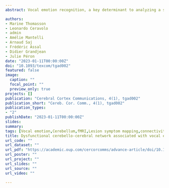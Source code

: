 ```yaml
---
abstract: Vocal emotion recognition, a key determinant to analyzing a speaker’s emotional state, is known to be impaired following cerebellar dysfunctions. Nevertheless, its possible functional integration in the large-scale brain network subtending emotional prosody recognition has yet to be explored. We administered an emotional prosody recognition task to patients with right versus left-hemispheric cerebellar lesions and a group of matched controls. We explored the lesional correlates of vocal emotion recognition in patients through a network-based analysis, by combining a neuropsychological approach for lesion mapping with normative brain connectome data. Results revealed impaired recognition among patients for neutral or negative prosody, with poorer sadness recognition performances by patients with right cerebellar lesion. Network-based lesion-symptom mapping revealed that sadness recognition performances were linked to a network connecting the cerebellum with left frontal, temporal and parietal cortices. Moreover, when focusing solely on a subgroup of patients with right cerebellar damage, sadness recognition performances were associated with a more restricted network connecting the cerebellum to the left parietal lobe. As the left hemisphere is known to be crucial for the processing of short segmental information, these results suggest that a corticocerebellar network operates on a fine temporal scale during vocal emotion decoding.

authors:
- Marine Thomasson
- Leonardo Ceravolo
- admin
- Amélie Mantelli
- Arnaud Saj
- Frédéric Assal
- Didier Grandjean
- Julie Péron
date: "2023-01-11T00:00:00Z"
doi: "10.1093/texcom/tgad002"
featured: false
image: 
  caption: ""
  focal_point: ""
  preview_only: true
projects: []
publication: "Cerebral Cortex Communications, 4(1), tgad002"
publication_short: "Cereb. Cor. Comm., 4(1), tgad002"
publication_types:
- "2"
publishDate: "2023-01-11T00:00:00Z"
slides: 
summary:
tags: [Vocal emotion,Cerebellum,fMRI,Lesion symptom mapping,connectivity]
title: Dysfunctional cerebello-cerebral network associated with vocal emotion recognition impairments
url_code: ""
url_dataset: ""
url_pdf: "https://academic.oup.com/cercorcomms/advance-article/doi/10.1093/texcom/tgad002/6984623"
url_poster: ""
url_project: ""
url_slides: ""
url_source: ""
url_video: ""

---
```

